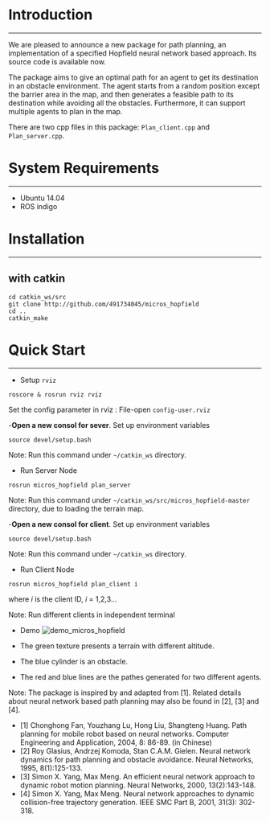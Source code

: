# Introduction
----------------
We are pleased to announce a new package for path planning, an implementation of a specified Hopfield neural network based approach. Its source code is available now.
 
The package aims to give an optimal path for an agent to get its destination in an obstacle environment. The agent starts from a random position except the barrier area in the map, and then generates a feasible path to its destination while avoiding all the obstacles. Furthermore, it can support multiple agents to plan in the map. 
 
There are two cpp files in this package: ```Plan_client.cpp``` and ```Plan_server.cpp```. 

# System Requirements
------------------------
- Ubuntu 14.04
- ROS indigo

# Installation
------------------------
## with catkin
```
cd catkin_ws/src
git clone http://github.com/491734045/micros_hopfield
cd ..
catkin_make
```


# Quick Start
------------------------
- Setup `rviz`
```
roscore & rosrun rviz rviz
```
Set the config parameter in rviz : File-open ```config-user.rviz```

-**Open a new consol for sever**. Set up environment variables
```
source devel/setup.bash
```
Note: Run this command under `~/catkin_ws` directory.
- Run Server Node
```
rosrun micros_hopfield plan_server
```
Note: Run this command under `~/catkin_ws/src/micros_hopfield-master` directory, due to loading the terrain map.

-**Open a new consol for client**. Set up environment variables
```
source devel/setup.bash
```
Note: Run this command under `~/catkin_ws` directory.
- Run Client Node
```
rosrun micros_hopfield plan_client i
```
where *i* is the client ID, *i* = 1,2,3...

Note: Run different clients in independent terminal

- Demo
![demo_micros_hopfield](https://cloud.githubusercontent.com/assets/11674154/8541617/243de8ec-24c2-11e5-9187-e21bb6d23943.png)

- The green texture presents a terrain with different altitude.
- The blue cylinder is an obstacle.
- The red and blue lines are the pathes generated for two different agents.


Note: The package is inspired by and adapted from [1]. Related details about neural network based path planning may also be found in [2], [3] and [4].
- [1] Chonghong Fan, Youzhang Lu, Hong Liu, Shangteng Huang. Path planning for mobile robot based on neural networks. Computer Engineering and Application, 2004, 8: 86-89. (in Chinese)
- [2] Roy Glasius, Andrzej Komoda, Stan C.A.M. Gielen. Neural network dynamics for path planning and obstacle avoidance. Neural Networks, 1995, 8(1):125-133.
- [3] Simon X. Yang, Max Meng. An efficient neural network approach to dynamic robot motion planning. Neural Networks, 2000, 13(2):143-148.
- [4] Simon X. Yang, Max Meng. Neural network approaches to dynamic collision-free trajectory generation. IEEE SMC Part B, 2001, 31(3): 302-318.
